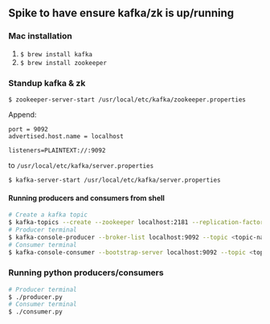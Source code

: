 ## Spike to have ensure kafka/zk is up/running

### Mac installation  
1. `$ brew install kafka`
2. `$ brew install zookeeper`

### Standup kafka & zk 
`$ zookeeper-server-start /usr/local/etc/kafka/zookeeper.properties`

Append:
```
port = 9092
advertised.host.name = localhost

listeners=PLAINTEXT://:9092
```
to `/usr/local/etc/kafka/server.properties`

`$ kafka-server-start /usr/local/etc/kafka/server.properties`
 
#### Running producers and consumers from shell
```bash
# Create a kafka topic
$ kafka-topics --create --zookeeper localhost:2181 --replication-factor 1 --partitions 1 --topic <topic-name>
# Producer terminal
$ kafka-console-producer --broker-list localhost:9092 --topic <topic-name>
# Consumer terminal
$ kafka-console-consumer --bootstrap-server localhost:9092 --topic <topic-name> --from-beginning
```

### Running python producers/consumers
```bash
# Producer terminal
$ ./producer.py
# Consumer terminal
$ ./consumer.py
```  